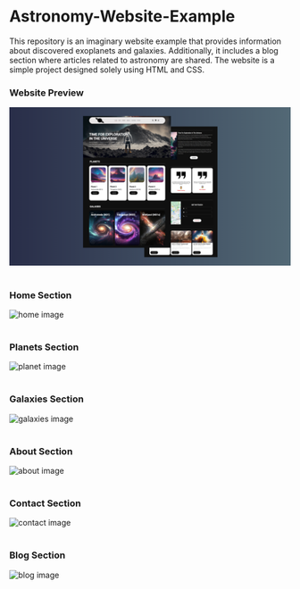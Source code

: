 # Astronomy-Website-Example
This repository is an imaginary website example that provides information about discovered exoplanets and galaxies. Additionally, it includes a blog section where articles related to astronomy are shared. The website is a simple project designed solely using HTML and CSS. <br>

### Website Preview

![home image](https://github.com/isaddemir/Astronomy-Website-Example/blob/main/preview.png?raw=true) <br> <br>

### Home Section

![home image](https://i.hizliresim.com/5wtxy75.jpg) <br> <br>

### Planets Section

![planet image](https://i.hizliresim.com/5xon0ev.jpg) <br> <br>

### Galaxies Section

![galaxies image](https://i.hizliresim.com/8106vvh.jpg) <br> <br>

### About Section

![about image](https://i.hizliresim.com/q3f7vx3.jpg) <br> <br>

### Contact Section

![contact image](https://i.hizliresim.com/lqjorbt.jpg) <br> <br>

### Blog Section

![blog image](https://i.hizliresim.com/nq0wfqd.jpg) <br> <br>
